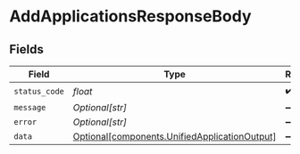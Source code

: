 # AddApplicationsResponseBody


## Fields

| Field                                                                                                | Type                                                                                                 | Required                                                                                             | Description                                                                                          |
| ---------------------------------------------------------------------------------------------------- | ---------------------------------------------------------------------------------------------------- | ---------------------------------------------------------------------------------------------------- | ---------------------------------------------------------------------------------------------------- |
| `status_code`                                                                                        | *float*                                                                                              | :heavy_check_mark:                                                                                   | N/A                                                                                                  |
| `message`                                                                                            | *Optional[str]*                                                                                      | :heavy_minus_sign:                                                                                   | N/A                                                                                                  |
| `error`                                                                                              | *Optional[str]*                                                                                      | :heavy_minus_sign:                                                                                   | N/A                                                                                                  |
| `data`                                                                                               | [Optional[components.UnifiedApplicationOutput]](../../models/components/unifiedapplicationoutput.md) | :heavy_minus_sign:                                                                                   | N/A                                                                                                  |